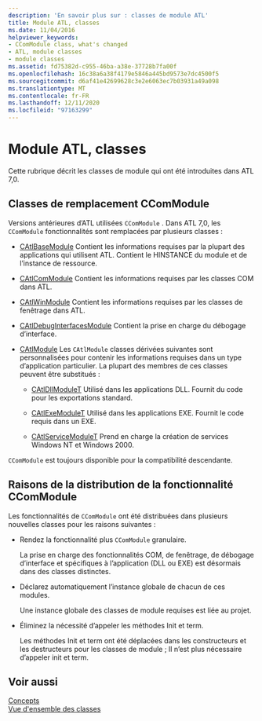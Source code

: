 ```yaml
---
description: 'En savoir plus sur : classes de module ATL'
title: Module ATL, classes
ms.date: 11/04/2016
helpviewer_keywords:
- CComModule class, what's changed
- ATL, module classes
- module classes
ms.assetid: fd75382d-c955-46ba-a38e-37728b7fa00f
ms.openlocfilehash: 16c38a6a38f4179e5846a445bd9573e7dc4500f5
ms.sourcegitcommit: d6af41e42699628c3e2e6063ec7b03931a49a098
ms.translationtype: MT
ms.contentlocale: fr-FR
ms.lasthandoff: 12/11/2020
ms.locfileid: "97163299"
---
```

# <a name="atl-module-classes"></a>Module ATL, classes

Cette rubrique décrit les classes de module qui ont été introduites dans ATL 7,0.

## <a name="ccommodule-replacement-classes"></a>Classes de remplacement CComModule

Versions antérieures d’ATL utilisées `CComModule` . Dans ATL 7,0, les `CComModule` fonctionnalités sont remplacées par plusieurs classes :

- [CAtlBaseModule](../atl/reference/catlbasemodule-class.md) Contient les informations requises par la plupart des applications qui utilisent ATL. Contient le HINSTANCE du module et de l’instance de ressource.

- [CAtlComModule](../atl/reference/catlcommodule-class.md) Contient les informations requises par les classes COM dans ATL.

- [CAtlWinModule](../atl/reference/catlwinmodule-class.md) Contient les informations requises par les classes de fenêtrage dans ATL.

- [CAtlDebugInterfacesModule](../atl/reference/catldebuginterfacesmodule-class.md) Contient la prise en charge du débogage d’interface.

- [CAtlModule](../atl/reference/catlmodule-class.md) Les `CAtlModule` classes dérivées suivantes sont personnalisées pour contenir les informations requises dans un type d’application particulier. La plupart des membres de ces classes peuvent être substitués :

  - [CAtlDllModuleT](../atl/reference/catldllmodulet-class.md) Utilisé dans les applications DLL. Fournit du code pour les exportations standard.

  - [CAtlExeModuleT](../atl/reference/catlexemodulet-class.md) Utilisé dans les applications EXE. Fournit le code requis dans un EXE.

  - [CAtlServiceModuleT](../atl/reference/catlservicemodulet-class.md) Prend en charge la création de services Windows NT et Windows 2000.

`CComModule` est toujours disponible pour la compatibilité descendante.

## <a name="reasons-for-distributing-ccommodule-functionality"></a>Raisons de la distribution de la fonctionnalité CComModule

Les fonctionnalités de `CComModule` ont été distribuées dans plusieurs nouvelles classes pour les raisons suivantes :

- Rendez la fonctionnalité plus `CComModule` granulaire.

   La prise en charge des fonctionnalités COM, de fenêtrage, de débogage d’interface et spécifiques à l’application (DLL ou EXE) est désormais dans des classes distinctes.

- Déclarez automatiquement l’instance globale de chacun de ces modules.

   Une instance globale des classes de module requises est liée au projet.

- Éliminez la nécessité d’appeler les méthodes Init et term.

   Les méthodes Init et term ont été déplacées dans les constructeurs et les destructeurs pour les classes de module ; Il n’est plus nécessaire d’appeler init et term.

## <a name="see-also"></a>Voir aussi

[Concepts](../atl/active-template-library-atl-concepts.md)<br/>
[Vue d'ensemble des classes](../atl/atl-class-overview.md)
